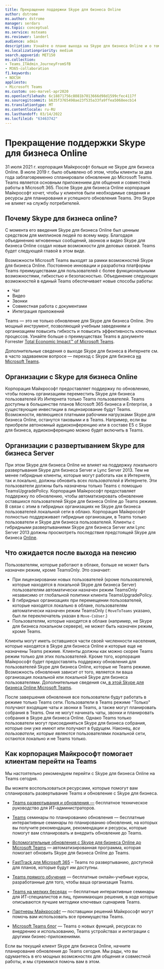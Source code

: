 ```yaml
---
title: Прекращение поддержки Skype для бизнеса Online
author: dstrome
ms.author: dstrome
manager: serdars
ms.topic: conceptual
ms.service: msteams
ms.reviewer: landerl
audience: admin
description: Узнайте о плане выхода на Skype для бизнеса Online и о том, как корпорация Майкрософт помогает клиентам перейти на Teams.
ms.localizationpriority: medium
search.appverid: MET150
ms.collection:
- Teams_ITAdmin_JourneyFromSfB
- M365-collaboration
f1.keywords:
- NOCSH
appliesto:
- Microsoft Teams
ms.custom: seo-marvel-apr2020
ms.openlocfilehash: 6c18871756c8081b7013666d98d1599cfec4117f
ms.sourcegitcommit: b635f3765498ae23f535a33fa9ffea5068eecb14
ms.translationtype: MT
ms.contentlocale: ru-RU
ms.lasthandoff: 03/14/2022
ms.locfileid: "63463742"
---
```

# <a name="skype-for-business-online-retirement"></a>Прекращение поддержки Skype для бизнеса Online

31 июля 2021 г. корпорация Майкрософт больше не Skype для бизнеса Online. В июле 2019 г. было объявлено об этом, чтобы клиенты за два года заблаговременно спланировали обновление до Microsoft Teams. Teams является основным приложением для общения и совместной работы в Microsoft 365. После Skype для бизнеса Online корпорация Майкрософт хочет, чтобы у клиентов были необходимые сведения и ресурсы для планирования и успешного обновления Teams.  Это Skype не влияет на службу потребителей.

## <a name="why-is-skype-for-business-online-retiring"></a>Почему Skype для бизнеса online?

С момента его введения Skype для бизнеса Online был ценным средством для миллионов людей по всему миру. Благодаря объединению мгновенных сообщений, звонков и видео Skype для бизнеса Online создал новые возможности для деловых связей. Teams будет следующей главой в этом виде. 

Возможности Microsoft Teams выходят за рамки возможностей Skype для бизнеса Online. Постоянное инновации и разработка платформы Teams преимуществами для пользователей с более функциональными возможностями, гибкостью и безопасностью. Объединение следующих возможностей в единый Teams обеспечивает новые способы работы:

- Чат
- Видео
- Звонки
- Совместная работа с документами
- Интеграция приложений

Teams — это не только обновление для Skype для бизнеса Online. Это мощный инструмент, позволяющий учебным заведениям и организациям повысить гибкость и повысить эффективность ключевых процессов. Узнайте больше о преимуществах Teams в документе Forrester [Total Economic Impact™ of Microsoft Teams](https://www.microsoft.com/microsoft-365/blog/wp-content/uploads/sites/2/2019/04/Total-Economic-Impact-Microsoft-Teams.pdf?rtc=1).

Дополнительные сведения о выходе Skype для бизнеса в Интернете см. в часто задаваемом вопросе — переход с Skype для бизнеса [на Microsoft Teams](FAQ-journey.yml).

## <a name="organizations-with-skype-for-business-online"></a>Организации с Skype для бизнеса Online

Корпорация Майкрософт предоставляет поддержку по обновлению, чтобы помочь организациям переместить Skype для бизнеса пользователей Из Интернета только Teams пользователей. Teams доступны в большинстве планов Microsoft 365 бизнеса и Enterprise, а существующие инвестиции в лицензирование будут Teams. Возможности, являющиеся платными рабочими нагрузками Skype для бизнеса Online, останутся таковыми и в Teams. Например, если вы приобрели автономный аудиоконференцию или в составе E5 с Skype для бизнеса, аудиоконференцию можно будет включить в Teams.

## <a name="organizations-with-on-premises-deployments-of-skype-for-business-server"></a>Организации с развертыванием Skype для бизнеса Server

При этом Skype для бизнеса Online не влияет на поддержку локального развертывания Skype для бизнеса Server и Lync Server 2013. Тем не менее гибридные клиенты, которые могут работать как в Интернете, так и локально, должны обновить всех *пользователей в* Интернете. Эти пользователи должны быть назначены только Teams с помощью TeamsUpgradePolicy. Корпорация Майкрософт предоставляет поддержку по обновлению, чтобы автоматизировать обновление оставшихся пользователей Skype для бизнеса Online до Teams режиме. В связи с этим в гибридных организациях не Skype для бизнеса пользователей локальной сети в облако. Корпорация Майкрософт полностью поддерживает гибридные организации, в Teams только пользователи и Skype для бизнеса пользователей. Клиенты с гибридными развертываниями Skype для бизнеса Server или Lync Server 2013 должны просмотреть последствия предстоящей Skype для бизнеса [Online](/skypeforbusiness/hybrid/plan-hybrid-connectivity#implications-of-the-upcoming-retirement-of-skype-for-business-online).

## <a name="what-to-expect-post-retirement"></a>Что ожидается после выхода на пенсию

Пользователям, которые работают в облаке, больше не может быть назначен режим, кроме TeamsOnly. Это означает:
 - При лицензировании новых пользователей (кроме пользователей, которые находятся в локальной Skype для бизнеса Server) пользователям автоматически назначен режим TeamsOnly независимо от глобальной политики клиента TeamsUpgradePolicy.
 - В гибридных организациях при перемещении пользователей, которые находятся локально в облаке, пользователям автоматически назначен режим TeamsOnly ( `MoveToTeams` указано, был ли переключатель указан в `Move-CsUser`.)
 - Пользователям, которые находятся в облаке (например, не Skype для бизнеса локальном сервере), не может быть назначен режим, кроме Teams.

Клиенты могут иметь оставшиеся части своей численности населения, которые находятся в Skype для бизнеса Online и которые еще не назначены Teams режиме.  Клиенты должны как можно скорее Teams режим только для этих пользователей.  Кроме того, корпорация Майкрософт будет предоставлять поддержку обновления для пользователей Skype для бизнеса Online, которые не Teams режиме.  Возможность обновления зависит от того, является ли ваша организация локальной или локальной Skype для бизнеса пользователями.  Дополнительные сведения см[. в этой Skype для бизнеса Online Microsoft Teams](upgrade-assisted.md).

После завершения обновления все пользователи будут работать в режиме только Teams сети. Пользователи в Teams режиме "Только" получают входящие чаты и звонки в Teams, а также могут планировать собрания в Teams. Они не могут начинать чаты, звонки и планировать собрания в Skype для бизнеса Online.  Однако Teams только пользователи могут присоединяться Skype для бизнеса собрания, которые они уже имеют или получают в будущем. Наконец, *все пользователи, которые являются* пользователями локальной сети, остаются локально и не Teams только.


## <a name="how-microsoft-is-helping-customers-upgrade-to-teams"></a>Как корпорация Майкрософт помогает клиентам перейти на Teams

Мы настоятельно рекомендуем перейти с Skype для бизнеса Online на Teams сегодня.

Вы можете воспользоваться ресурсами, которые помогут вам спланировать развертывание Teams и обновление с Skype для бизнеса.

- [Teams развертывания и обновления —](upgrade-start-here.md) бесплатное техническое руководство для ИТ-администраторов.

- [Teams](./upgrade-workshops-landing-page.yml) семинары по планированию обновления — бесплатные интерактивные семинары по планированию обновления, на которых вы получите рекомендации, рекомендации и ресурсы, которые помогут вам спланировать и внедрить обновление до Teams.

- [Вспомогательные обновления с Skype для бизнеса Online до Microsoft Teams](upgrade-assisted.md) — автоматизированная программа, которая помогает обновить Skype для бизнеса Online до Teams.

- [FastTrack для Microsoft 365](https://www.microsoft.com/fasttrack/microsoft-365) – Teams по развертыванию, доступной для планов, которые будут им доступны.

- [Teams прямого обучения](./instructor-led-training-teams-landing-page.yml) — бесплатные онлайн-учебные курсы, разработанные для того, чтобы ваша организация Teams.

- [Teams на мелких беседах](./chalk-talks-landing-page.yml) — бесплатные интерактивные семинары для ИТ-специалистов и лиц, принимающих решения, в ходе которые описываются лучшие методики ключевых сценариев Teams.

- [Партнеры Майкрософт](https://www.microsoft.com/solution-providers/home) — поставщики решений Майкрософт могут помочь вам использовать все преимущества Teams.

- [Microsoft Teams блог](https://techcommunity.microsoft.com/t5/microsoft-teams-blog/bg-p/MicrosoftTeamsBlog) — Teams о новых функций, ресурсах по внедрению и использованию, Teams устройствах и интеграции с другими бизнес-приложениями.

Если вы текущий клиент Skype для бизнеса Online, начните планирование обновления до Teams сегодня. Мы рады, что вы одумаетесь в его мощных возможностях для общения и совместной работы, и мы стремимся помочь вам в этом.




